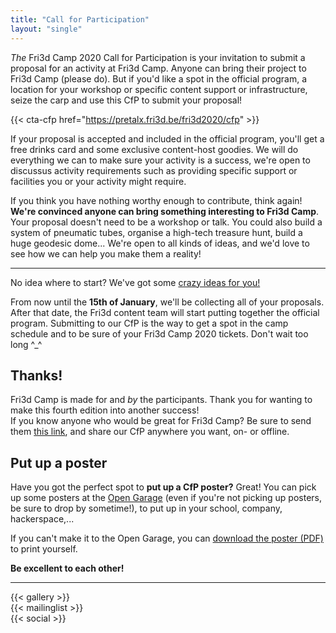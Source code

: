 ```yaml
---
title: "Call for Participation"
layout: "single"
---
```

<div class="block--centered">

<p><em>The</em> Fri3d Camp 2020 Call for Participation is your invitation to submit a proposal for an activity at Fri3d Camp. Anyone can bring their project to Fri3d Camp (please do). But if you'd like a spot in the official program, a location for your workshop or specific content support or infrastructure, seize the carp and use this CfP to submit your proposal!</p>
</div>

{{< cta-cfp href="https://pretalx.fri3d.be/fri3d2020/cfp" >}}

<div class="block--centered">
<p>If your proposal is accepted and included in the official program, you'll get a free drinks card and some exclusive content-host goodies. We will do everything we can to make sure your activity is a success, we're open to discussus activity requirements such as providing specific support or facilities you or your activity might require.
</p>

<p>If you think you have nothing worthy enough to contribute, think again! <strong>We're convinced anyone can bring something interesting to Fri3d Camp</strong>. Your proposal doesn't need to be a workshop or talk. You could also build a system of pneumatic tubes, organise a high-tech treasure hunt, build a huge geodesic dome... We're open to all kinds of ideas, and we'd love to see how we can help you make them a reality!</p>
</div>

<hr class="gridrule" />
<div class="block--callout">
<div class="decoblock decoblock--dots decoblock--l"></div>
<p>No idea where to start? We've got some <a href="/cfp/ideas">crazy ideas for you!</a></p>
<div class="decoblock decoblock--xu decoblock--br"></div>
</div>

<div class="block--centered">
<p>From now until the <strong>15th of January</strong>, we'll be collecting all of your proposals. After that date, the Fri3d content team will start putting together the official program. Submitting to our CfP is the way to get a spot in the camp schedule and to be sure of your Fri3d Camp 2020 tickets. Don't wait too long ^_^
</p>
</div>
<div class="block--centered">
<h2 class="block__ttl">Thanks!</h2>
<p>
Fri3d Camp is made for and <em>by</em> the participants. Thank you for wanting to make this fourth edition into another success!<br/>
If you know anyone who would be great for Fri3d Camp? Be sure to send them <a href="/cfp/">this link</a>, and share our CfP anywhere you want, on- or offline.</p>
</div>
<div class="block--callout">
<div class="decoblock decoblock--wave decoblock--br"></div>

<div class="decoblock decoblock--dots decoblock--l"></div>
<h2 class="block__ttl">Put up a poster</h2>
<p>Have you got the perfect spot to <strong>put up a CfP poster?</strong> Great! You can pick up some posters at the <a href="https://www.meetup.com/nl-NL/OpenGarage/">Open Garage</a> (even if you're not picking up posters, be sure to drop by sometime!), to put up in your school, company, hackerspace,...</p>
<p>If you can't make it to the Open Garage, you can <a href="/downloads/affiche_CFP.pdf">download the poster (PDF)</a> to print yourself.</p>
<p><strong>Be excellent to each other!</strong></p>
</div>
<hr class="gridrule" />
<div class="block--centered">
{{< gallery >}}
</div>
<div class="block--centered">
{{< mailinglist >}}
</div>
<div class="block--centered">
{{< social >}}
</div>